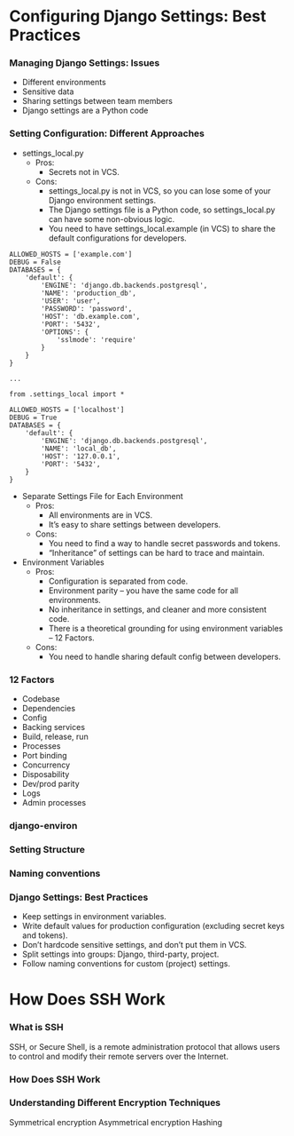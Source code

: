 # Configuring Django Settings: Best Practices

### Managing Django Settings: Issues
- Different environments
- Sensitive data
- Sharing settings between team members
- Django settings are a Python code
### Setting Configuration: Different Approaches
- settings_local.py
  - Pros:
      - Secrets not in VCS.
  - Cons:
      - settings_local.py is not in VCS, so you can lose some of your Django environment settings.
      - The Django settings file is a Python code, so settings_local.py can have some non-obvious logic.
      - You need to have settings_local.example (in VCS) to share the default configurations for developers.
```
ALLOWED_HOSTS = ['example.com']
DEBUG = False
DATABASES = {
    'default': {
        'ENGINE': 'django.db.backends.postgresql',
        'NAME': 'production_db',
        'USER': 'user',
        'PASSWORD': 'password',
        'HOST': 'db.example.com',
        'PORT': '5432',
        'OPTIONS': {
            'sslmode': 'require'
        }
    }
}

...

from .settings_local import *
```
```
ALLOWED_HOSTS = ['localhost']
DEBUG = True
DATABASES = {
    'default': {
        'ENGINE': 'django.db.backends.postgresql',
        'NAME': 'local_db',
        'HOST': '127.0.0.1',
        'PORT': '5432',
    }
}
```
- Separate Settings File for Each Environment
  - Pros:
      - All environments are in VCS.
      - It’s easy to share settings between developers.
  - Cons:
      - You need to find a way to handle secret passwords and tokens.
      - “Inheritance” of settings can be hard to trace and maintain.
- Environment Variables
  - Pros:
      - Configuration is separated from code.
      - Environment parity – you have the same code for all environments.
      - No inheritance in settings, and cleaner and more consistent code.
      - There is a theoretical grounding for using environment variables – 12 Factors.
  - Cons:
      - You need to handle sharing default config between developers.
### 12 Factors
- Codebase
- Dependencies
- Config
- Backing services
- Build, release, run
- Processes
- Port binding
- Concurrency
- Disposability
- Dev/prod parity
- Logs
- Admin processes
### django-environ
### Setting Structure
### Naming conventions
### Django Settings: Best Practices
- Keep settings in environment variables.
- Write default values for production configuration (excluding secret keys and tokens).
- Don’t hardcode sensitive settings, and don’t put them in VCS.
- Split settings into groups: Django, third-party, project.
- Follow naming conventions for custom (project) settings.

# How Does SSH Work

### What is SSH
SSH, or Secure Shell, is a remote administration protocol that allows users to control and modify their remote servers over the Internet.

### How Does SSH Work

### Understanding Different Encryption Techniques
Symmetrical encryption
Asymmetrical encryption
Hashing

